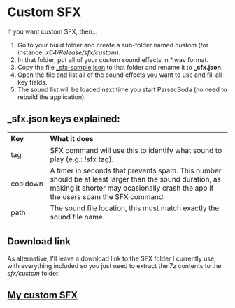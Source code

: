 # Custom SFX
If you want custom SFX, then...

  1. Go to your build folder and create a sub-folder named *custom* (for instance, *x64/Release/sfx/custom*).  
  2. In that folder, put all of your custom sound effects in \*.wav format.  
  3. Copy the file [_sfx-sample.json](_sfx-sample.json) to that folder and rename it to **_sfx.json**.  
  4. Open the file and list all of the sound effects you want to use and fill all key fields.  
  5. The sound list will be loaded next time you start ParsecSoda (no need to rebuild the application).

## _sfx.json keys explained:
| Key | What it does |
| :------- | :----- |
| tag | SFX command will use this to identify what sound to play (e.g.: !sfx tag). |
| cooldown | A timer in seconds that prevents spam. This number should be at least larger than the sound duration, as making it shorter may ocasionally crash the app if the users spam the SFX command. |
| path | The sound file location, this must match exactly the sound file name. |

## Download link
As alternative, I'll leave a download link to the SFX folder I currently use, with everything included so you just need to extract the 7z contents to the *sfx/custom* folder.

## [My custom SFX](https://mega.nz/file/MJwGEAAQ#C6MUO7ZT0Dz9PqYAOIN7b7JTrjXFVJGxNzL9P64F7KE)